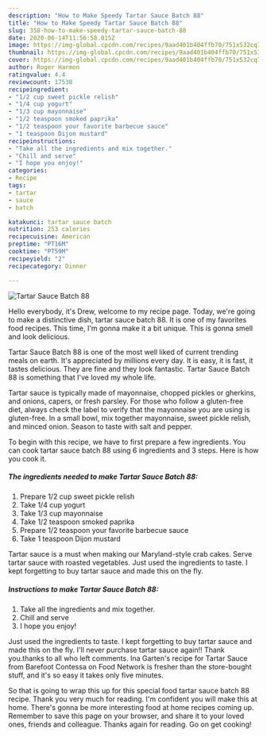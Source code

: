 ```yaml
---
description: "How to Make Speedy Tartar Sauce Batch 88"
title: "How to Make Speedy Tartar Sauce Batch 88"
slug: 358-how-to-make-speedy-tartar-sauce-batch-88
date: 2020-06-14T11:56:58.015Z
image: https://img-global.cpcdn.com/recipes/9aad401b404ffb70/751x532cq70/tartar-sauce-batch-88-recipe-main-photo.jpg
thumbnail: https://img-global.cpcdn.com/recipes/9aad401b404ffb70/751x532cq70/tartar-sauce-batch-88-recipe-main-photo.jpg
cover: https://img-global.cpcdn.com/recipes/9aad401b404ffb70/751x532cq70/tartar-sauce-batch-88-recipe-main-photo.jpg
author: Roger Harmon
ratingvalue: 4.4
reviewcount: 17538
recipeingredient:
- "1/2 cup sweet pickle relish"
- "1/4 cup yogurt"
- "1/3 cup mayonnaise"
- "1/2 teaspoon smoked paprika"
- "1/2 teaspoon your favorite barbecue sauce"
- "1 teaspoon Dijon mustard"
recipeinstructions:
- "Take all the ingredients and mix together."
- "Chill and serve"
- "I hope you enjoy!"
categories:
- Recipe
tags:
- tartar
- sauce
- batch

katakunci: tartar sauce batch 
nutrition: 253 calories
recipecuisine: American
preptime: "PT16M"
cooktime: "PT59M"
recipeyield: "2"
recipecategory: Dinner

---
```



![Tartar Sauce Batch 88](https://img-global.cpcdn.com/recipes/9aad401b404ffb70/751x532cq70/tartar-sauce-batch-88-recipe-main-photo.jpg)

Hello everybody, it's Drew, welcome to my recipe page. Today, we're going to make a distinctive dish, tartar sauce batch 88. It is one of my favorites food recipes. This time, I'm gonna make it a bit unique. This is gonna smell and look delicious.

Tartar Sauce Batch 88 is one of the most well liked of current trending meals on earth. It's appreciated by millions every day. It is easy, it is fast, it tastes delicious. They are fine and they look fantastic. Tartar Sauce Batch 88 is something that I've loved my whole life.

Tartar sauce is typically made of mayonnaise, chopped pickles or gherkins, and onions, capers, or fresh parsley. For those who follow a gluten-free diet, always check the label to verify that the mayonnaise you are using is gluten-free. In a small bowl, mix together mayonnaise, sweet pickle relish, and minced onion. Season to taste with salt and pepper.


To begin with this recipe, we have to first prepare a few ingredients. You can cook tartar sauce batch 88 using 6 ingredients and 3 steps. Here is how you cook it.

<!--inarticleads1-->

##### The ingredients needed to make Tartar Sauce Batch 88:

1. Prepare 1/2 cup sweet pickle relish
1. Take 1/4 cup yogurt
1. Take 1/3 cup mayonnaise
1. Take 1/2 teaspoon smoked paprika
1. Prepare 1/2 teaspoon your favorite barbecue sauce
1. Take 1 teaspoon Dijon mustard


Tartar sauce is a must when making our Maryland-style crab cakes. Serve tartar sauce with roasted vegetables. Just used the ingredients to taste. I kept forgetting to buy tartar sauce and made this on the fly. 

<!--inarticleads2-->

##### Instructions to make Tartar Sauce Batch 88:

1. Take all the ingredients and mix together.
1. Chill and serve
1. I hope you enjoy!


Just used the ingredients to taste. I kept forgetting to buy tartar sauce and made this on the fly. I&#39;ll never purchase tartar sauce again!! Thank you.thanks to all who left comments. Ina Garten&#39;s recipe for Tartar Sauce from Barefoot Contessa on Food Network is fresher than the store-bought stuff, and it&#39;s so easy it takes only five minutes. 

So that is going to wrap this up for this special food tartar sauce batch 88 recipe. Thank you very much for reading. I'm confident you will make this at home. There's gonna be more interesting food at home recipes coming up. Remember to save this page on your browser, and share it to your loved ones, friends and colleague. Thanks again for reading. Go on get cooking!
